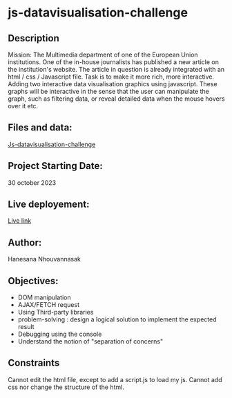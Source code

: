 # js-datavisualisation-challenge

## Description
Mission: The Multimedia department of one of the European Union institutions. One of the in-house journalists has published a new article on the institution's website. The article in question is already integrated with an html / css / Javascript file.
Task is to make it more rich, more interactive.
Adding two interactive data visualisation graphics using javascript. These graphs will be interactive in the sense that the user can manipulate the graph, such as filtering data, or reveal detailed data when the mouse hovers over it etc.

## Files and data:
[Js-datavisualisation-challenge](https://github.com/becodeorg/Swartz-8/tree/main/2.The-Hill/1.Javascript/javascript-data-visualisation)

## Project Starting Date:
30 october 2023

## Live deployement:
[Live link](https://iota07.github.io/js-datavisualisation-challenge/)

## Author:
Hanesana Nhouvannasak

## Objectives:

* DOM manipulation
* AJAX/FETCH request
* Using Third-party libraries
* problem-solving : design a logical solution to implement the expected result
* Debugging using the console
* Understand the notion of "separation of concerns"

## Constraints
Cannot edit the html file, except to add a script.js to load my js. Cannot add css nor change the structure of the html.